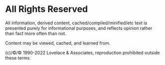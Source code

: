 # All Rights Reserved

All information, derived content, cached/compiled/minified/etc text is presented purely for informational purposes, and reflects opinion rather than fact more often than not.

Content may be viewed, cached, and learned from.

(c)/&copy;/© 1990-2022 Lovelace & Associates, reproduction prohibited outside these terms.
